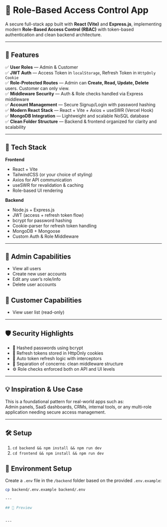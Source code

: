 # 🔐 Role-Based Access Control App

A secure full-stack app built with **React (Vite)** and **Express.js**, implementing modern **Role-Based Access Control (RBAC)** with token-based authentication and clean backend architecture.

---

## 🚀 Features

✅ **User Roles** — Admin & Customer  
✅ **JWT Auth** — Access Token in `localStorage`, Refresh Token in `HttpOnly Cookie`  
✅ **Role-Protected Routes** — Admin can **Create, Read, Update, Delete** users. Customer can only view.  
✅ **Middleware Security** — Auth & Role checks handled via Express middleware  
✅ **Account Management** — Secure Signup/Login with password hashing  
✅ **Modern React Stack** — React + Vite + Axios + useSWR (Vercel Hook)  
✅ **MongoDB Integration** — Lightweight and scalable NoSQL database  
✅ **Clean Folder Structure** — Backend & frontend organized for clarity and scalability  

---

## 📂 Tech Stack

**Frontend**  
- React + Vite  
- TailwindCSS (or your choice of styling)  
- Axios for API communication  
- useSWR for revalidation & caching  
- Role-based UI rendering

**Backend**  
- Node.js + Express.js  
- JWT (access + refresh token flow)  
- bcrypt for password hashing  
- Cookie-parser for refresh token handling  
- MongoDB + Mongoose  
- Custom Auth & Role Middleware  

---

## 🧪 Admin Capabilities

- View all users  
- Create new user accounts  
- Edit any user’s role/info  
- Delete user accounts  

## 👤 Customer Capabilities

- View user list (read-only)
---

## 🛡️ Security Highlights

- 🔐 Hashed passwords using bcrypt  
- 🧾 Refresh tokens stored in HttpOnly cookies  
- 🔁 Auto token refresh logic with interceptors  
- 🧩 Separation of concerns: clean middleware structure  
- ⚙️ Role checks enforced both on API and UI levels  

---

## 💡 Inspiration & Use Case

This is a foundational pattern for real-world apps such as:  
Admin panels, SaaS dashboards, CRMs, internal tools, or any multi-role application needing secure access management.

---

## 🛠️ Setup

1. `cd backend && npm install && npm run dev`  
2. `cd frontend && npm install && npm run dev`  

## 🔧 Environment Setup

Create a `.env` file in the `/backend` folder based on the provided `.env.example`:

```bash
cp backend/.env.example backend/.env

---

## 📸 Preview


---
